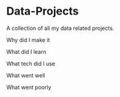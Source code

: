 # Data-Projects
A collection of all my data related projects.

Why did I make it

What did I learn 

What tech did I use


What went well

What went poorly
